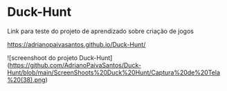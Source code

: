 # Duck-Hunt
Link para teste do projeto de aprendizado sobre criação de jogos

https://adrianopaivasantos.github.io/Duck-Hunt/

![screenshoot do projeto Duck-Hunt] (https://github.com/AdrianoPaivaSantos/Duck-Hunt/blob/main/ScreenShoots%20Duck%20Hunt/Captura%20de%20Tela%20(38).png)
